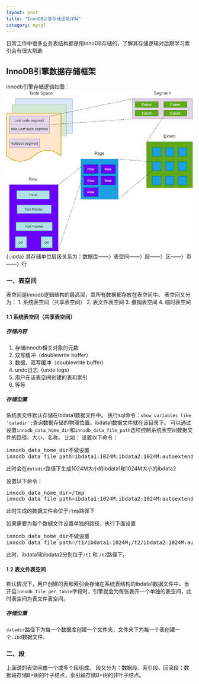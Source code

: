 ```yaml
---
layout: post
title: "InnoDB引擎存储逻辑详解"
category: mysql 
---
```


日常工作中很多业务表结构都是用InnoDB存储的，了解其存储逻辑对后期学习索引会有很大帮助
## InnoDB引擎数据存储框架
innodb引擎存储逻辑如图：
![Alt text](image.png){:.ioda}
其存储单位层级关系为：数据库——〉表空间——〉段——〉区——〉页——〉行

### 一、表空间
表空间是innodb逻辑结构的最高层，其所有数据都存放在表空间中。
表空间又分为：
    1. 系统表空间（共享表空间）
    2. 表文件表空间
    3. 撤销表空间
    4. 临时表空间
#### 1.1 系统表空间（共享表空间）
##### 存储内容
1. 存储innodb相关对象的元数
2. 双写缓冲（doublewrite buffer）
3. 数据、双写缓冲（doublewrite buffer）
4. undo日志（undo logs）
5. 用户在该表空间创建的表和索引
6. 等等

##### 存储位置
系统表文件默认存储在ibdata1数据文件中。
执行sql命令：`show variables like 'datadir';`查询数据存储的物理位置。ibdata1数据文件就在该目录下。
可以通过设置`innodb_data_home_dir`和`innodb_data_file_path`选项控制系统表空间数据文件的路径、大小、名称。
比如：
设置以下命令：
<pre>
innodb_data_home_dir不做设置
innodb_data_file_path=ibdata1:1024M;ibdata2:1024M:autoextend
</pre>
此时会在`datadir`路径下生成1024M大小的ibdata1和1024M大小的ibdata2

设置以下命令：
<pre>
innodb_data_home_dir=/tmp
innodb_data_file_path=ibdata1:1024M;ibdata2:1024M:autoextend
</pre>
此时生成的数据文件会位于`/tmp`路径下

如果需要为每个数据文件设置单独的路径，执行下面设置
<pre>
innodb_data_home_dir不做设置
innodb_data_file_path=/t1/ibdata1:1024M;/t2/ibdata2:1024M:autoextend
</pre>
此时，ibdata1和ibdata2分别位于`/t1` 和 `/t2`路径下。

#### 1.2 表文件表空间
默认情况下，用户创建的表和索引会存储在系统表结构的ibdata1数据文件中，当开启`innodb_file_per_table`字段时，引擎就会为每张表开一个单独的表空间，此时表空间为表文件表空间。
##### 存储位置
`datadir`路径下为每一个数据库创建一个文件夹，文件夹下为每一个表创建一个`.ibd`数据文件.

### 二、段
上面说的表空间由一个或多个段组成。
段又分为：数据段、索引段、回滚段；数据段存储B+树的叶子结点，索引段存储B+树的非叶子结点。